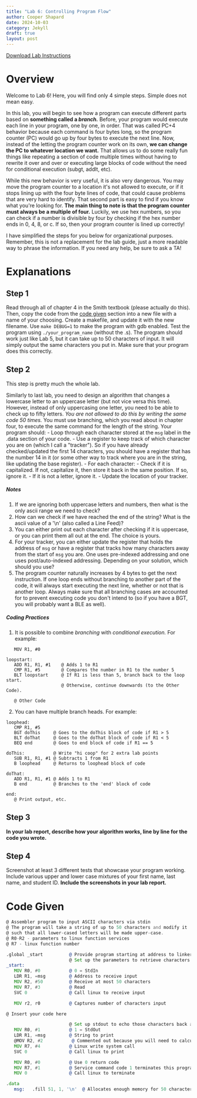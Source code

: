 ```yaml
---
title: "Lab 6: Controlling Program Flow"
author: Cooper Shapard
date: 2024-10-03
category: Jekyll
draft: true
layout: post
---
```


[Download Lab Instructions](/ECE1181/pages/Lab6/Lab6_ControllingProgramFlow.pdf)

# Overview
Welcome to Lab 6! Here, you will find only 4 simple steps. Simple does not mean easy.

In this lab, you will begin to see how a program can execute different parts based on **something called a *branch.*** Before, your program would execute each line in your program, one by one, in order. That was called PC+4 behavior because each command is four bytes long, so the program counter (PC) would go up by four bytes to execute the next line. Now, instead of the letting the program counter work on its own, **we can change the PC to whatever location we want.** That allows us to do some really fun things like repeating a section of code multiple times without having to rewrite it over and over or executing large blocks of code without the need for conditional execution (subgt, addlt, etc). 

While this new behavior is very useful, it is also very dangerous. You may move the program counter to a location it's not allowed to execute, or if it stops lining up with the four byte lines of code, that could cause problems that are very hard to identify. That second part is easy to find if you know what you're looking for. **The main thing to note is that the program counter must always be a multiple of four.** Luckily, we use hex numbers, so you can check if a number is divisible by four by checking if the hex number ends in 0, 4, 8, or c. If so, then your program counter is lined up correctly!

I have simplified the steps for you below for organizational purposes. Remember, this is not a replacement for the lab guide, just a more readable way to phrase the information. If you need any help, be sure to ask a TA!

# Explanations
## Step 1
Read through all of chapter 4 in the Smith textbook (please actually do this). Then, copy the code from the [code given](#code-given) section into a new file with a name of your choosing. Create a makefile, and update it with the new filename. Use `make DEBUG=1` to make the program with gdb enabled. Test the program using `./your_program_name` (without the .s). The program should work just like Lab 5, but it can take up to 50 characters of input. It will simply output the same characters you put in. Make sure that your program does this correctly.

## Step 2
This step is pretty much the whole lab.

Similarly to last lab, you need to design an algorithm that changes a lowercase letter to an uppercase letter (but not vice versa this time). However, instead of only uppercasing one letter, you need to be able to check up to fifty letters. *You are not allowed to do this by writing the same code 50 times.* You must use branching, which you read about in chapter four, to execute the same command for the length of the string. Your program should:
    - Loop through each character stored at the `msg` label in the .data section of your code.
    - Use a register to keep track of which character you are on (which I call a "tracker"). So if you have already checked/updated the first 14 characters, you should have a register that has the number 14 in it (or some other way to track where you are in the string, like updating the base register).
    - For each character:
        - Check if it is capitalized. If not, capitalize it, then store it back in the same position. If so, ignore it.
        - If it is not a letter, ignore it.
        - Update the location of your tracker.

##### Notes
1. If we are ignoring both uppercase letters and numbers, then what is the only ascii range we need to check?
2. How can we check if we have reached the end of the string? What is the ascii value of a '\n' (also called a Line Feed)?
3. You can either print out each character after checking if it is uppercase, or you can print them all out at the end. The choice is yours.
4. For your tracker, you can either update the register that holds the address of `msg` or have a register that tracks how many characters away from the start of `msg` you are. One uses pre-indexed addressing and one uses post/auto-indexed addressing. Depending on your solution, which should you use?
5. The program counter naturally increases by 4 bytes to get the next instruction. If one loop ends without branching to another part of the code, it will always start executing the next line, whether or not that is another loop. Always make sure that all branching cases are accounted for to prevent executing code you don't intend to (so if you have a BGT, you will probably want a BLE as well).

##### Coding Practices
1. It is possible to combine *branching* with *conditional execution.* For example:

```assembly
   MOV R1, #0

loopstart:
   ADD R1, R1, #1    @ Adds 1 to R1
   CMP R1, #5        @ Compares the number in R1 to the number 5
   BLT loopstart     @ If R1 is less than 5, branch back to the loop start.
                     @ Otherwise, continue downwards (to the Other Code).

   @ Other Code
```

2. You can have multiple branch heads. For example:

```assembly
loophead:
   CMP R1, #5
   BGT doThis     @ Goes to the doThis block of code if R1 > 5
   BLT doThat     @ Goes to the doThat block of code if R1 < 5
   BEQ end        @ Goes to end block of code if R1 == 5

doThis:           @ Write "hi coop" for 2 extra lab points
   SUB R1, R1, #1 @ Subtracts 1 from R1
   B loophead     @ Returns to loophead block of code

doThat:
   ADD R1, R1, #1 @ Adds 1 to R1
   B end          @ Branches to the 'end' block of code

end:
   @ Print output, etc.

```

## Step 3
**In your lab report, describe how your algorithm works, line by line for the code you wrote.**

## Step 4
Screenshot at least 3 different tests that showcase your program working. Include various upper and lower case mixtures of your first name, last name, and student ID. **Include the screenshots in your lab report.**

# Code Given
```asm
@ Assembler program to input ASCII characters via stdin 
@ The program will take a string of up to 50 characters and modify it 
@ such that all lower-cased letters will be made upper-case. 
@ R0-R2 - parameters to linux function services 
@ R7 - linux function number 

.global _start          @ Provide program starting at address to linker 
                        @ Set up the parameters to retrieve characters and then call Linux to do it. 
_start:   
   MOV R0, #0           @ 0 = StdIn 
   LDR R1, =msg         @ Address to receive input 
   MOV R2, #50          @ Receive at most 50 characters 
   MOV R7, #3           @ Read 
   SVC 0                @ Call linux to receive input 

   MOV r2, r0           @ Captures number of characters input 

@ Insert your code here 

                        @ Set up stdout to echo those characters back and then call Linux to do it. 
   MOV R0, #1           @ 1 = StdOut 
   LDR R1, =msg         @ String to print 
   @MOV R2, #2           @ Commented out because you will need to calculate the string length 
   MOV R7, #4           @ Linux write system call 
   SVC 0                @ Call linux to print 

   MOV R0, #0           @ Use 0 return code 
   MOV R7, #1           @ Service command code 1 terminates this program 
   MOV 0                @ Call linux to terminate 

.data 
   msg:   .fill 51, 1, '\n'  @ Allocates enough memory for 50 characters 
```